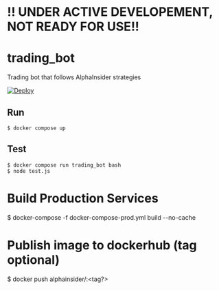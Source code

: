 # !! UNDER ACTIVE DEVELOPEMENT, NOT READY FOR USE!!

# trading_bot
Trading bot that follows AlphaInsider strategies

[![Deploy](https://www.herokucdn.com/deploy/button.svg)](https://heroku.com/deploy?template=https://github.com/AlphaInsider/trading_bot/tree/master/server)

## Run
`$ docker compose up`

## Test
`$ docker compose run trading_bot bash`  
`$ node test.js`

# Build Production Services
$ docker-compose -f docker-compose-prod.yml build --no-cache
# Publish image to dockerhub (tag optional)
$ docker push alphainsider/<service>:<tag?>

